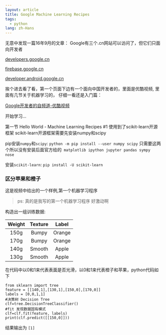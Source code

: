 ```yaml
---
layout: article
title: Google Machine Learning Recipes
tags:
  - python
lang: zh-Hans
---
```


<!--more-->

<!--![](/assets/images/2018-01-01-01.png)-->

<!--![](/assets/images/2018-01-01-02.png)-->

<!--![](/assets/images/2018-01-01-03.png)-->

无意中发现一篇16年9月的文章：
Google有三个.cn网站可以访问了，但它们只面向开发者

[developers.google.cn](http://developers.google.cn)

[firebase.google.cn](http://firebase.google.cn)

[developer.android.google.cn](http://developer.android.google.cn)


挨个进去看了看，第一个页面下边有一个面向中国开发者的，里面是优酷视频, 里面有几节关于机器学习的， 仔细一看还是入门篇：

[Google开发者的自频道-优酷视频](http://i.youku.com/i/UMjczOTc0NDkzNg==/custom?spm=a2hzp.8244740.0.0&id=87105)

开始学习...

第一节
Hello World - Machine Learning Recipes #1
使用到了scikit-learn开源框架
scikit-learn开源框架需要先安装numpy和scipy

pip安装`numpy`和`scipy`:
`python -m pip install --user numpy scipy`
只需要这两个所以没有安装后面官方给的` matplotlib ipython jupyter pandas sympy nose`

安装`scikit-learn`:
`pip install -U scikit-learn`

### 区分苹果和橙子
这是视频中给出的一个样例,第一个机器学习程序
> ps: 真的是我写的第一个机器学习程序 好激动啊

构造出一组训练数据:

| Weight | Texture | Label |
|:--------:|:--------:|:--------:|
| 150g | Bumpy | Orange |
| 170g | Bumpy | Orange |
| 140g | Smooth | Apple |
| 130g | Smooth | Apple |

在代码中以0和1来代表表面是否光滑，以0和1来代表橙子和苹果，python代码如下

```
from sklearn import tree
feature = [[140,1],[130,1],[150,0],[170,0]]
labels = [0,0,1,1]
#决策树 Decision Tree
clf=tree.DecisionTreeClassifier()
#fit 发现数据固有模式
clf=clf.fit(feature, labels)
print(clf.predict([[150,0]]))
```

结果输出为
`[1]`